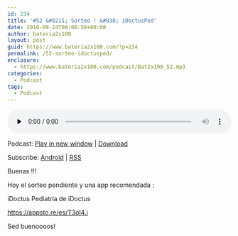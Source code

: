 ```yaml
---
id: 234
title: '#52 &#8211; Sorteo ! &#038; iDoctusPed'
date: 2016-09-24T08:08:58+00:00
author: bateria2x100
layout: post
guid: https://www.bateria2x100.com/?p=234
permalink: /52-sorteo-idoctusped/
enclosure:
  - https://www.bateria2x100.com/podcast/Bat2x100_52.mp3
categories:
  - Podcast
tags:
  - Podcast
---
```

<div class="powerpress_player" id="powerpress_player_5901">
  <audio class="wp-audio-shortcode" id="audio-234-54" preload="none" style="width: 100%;" controls="controls"><source type="audio/mpeg" src="https://www.bateria2x100.com/podcast/Bat2x100_52.mp3?_=54" /><a href="https://www.bateria2x100.com/podcast/Bat2x100_52.mp3">https://www.bateria2x100.com/podcast/Bat2x100_52.mp3</a></audio>
</div>

<p class="powerpress_links powerpress_links_mp3">
  Podcast: <a href="https://www.bateria2x100.com/podcast/Bat2x100_52.mp3" class="powerpress_link_pinw" target="_blank" title="Play in new window" onclick="return powerpress_pinw('https://www.bateria2x100.com/?powerpress_pinw=234-podcast');" rel="nofollow">Play in new window</a> | <a href="https://www.bateria2x100.com/podcast/Bat2x100_52.mp3" class="powerpress_link_d" title="Download" rel="nofollow" download="Bat2x100_52.mp3">Download</a>
</p>

<p class="powerpress_links powerpress_subscribe_links">
  Subscribe: <a href="https://subscribeonandroid.com/www.bateria2x100.com/feed/podcast/" class="powerpress_link_subscribe powerpress_link_subscribe_android" title="Subscribe on Android" rel="nofollow">Android</a> | <a href="https://www.bateria2x100.com/feed/podcast/" class="powerpress_link_subscribe powerpress_link_subscribe_rss" title="Subscribe via RSS" rel="nofollow">RSS</a>
</p>

Buenas !!!

Hoy el sorteo pendiente y una app recomendada :

iDoctus Pediatría de iDoctus
  
<https://appsto.re/es/T3ol4.i>

Sed buenoooos!